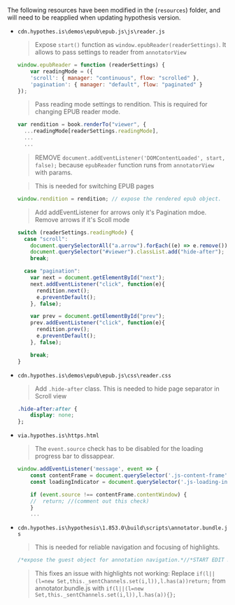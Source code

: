 The following resources have been modified in the (`resources`) folder, and will need to be reapplied when updating hypothesis version. 

* `cdn.hypothes.is\demos\epub\epub.js\js\reader.js`
    > Expose `start()` function as `window.epubReader(readerSettings)`. It allows to pass settings to reader from `annotatorView`
    ```js
    window.epubReader = function (readerSettings) {
        var readingMode = ({
        'scroll': { manager: "continuous", flow: "scrolled" },
        'pagination': { manager: "default", flow: "paginated" }
    });
    ```
    > Pass reading mode settings to rendition. This is required for changing EPUB reader mode.
    ```js
    var rendition = book.renderTo("viewer", {
      ...readingMode[readerSettings.readingMode],
      ...
      ...
    ```

    > REMOVE `document.addEventListener('DOMContentLoaded', start, false);` because `epubReader` function runs from `annotatorView` with params.

    > This is needed for switching EPUB pages 
    ```js
    window.rendition = rendition; // expose the rendered epub object. 
    ```

    > Add addEventListener for arrows only it's Pagination mdoe. Remove arrows if it's Scoll mode
    ```js
    switch (readerSettings.readingMode) {
      case "scroll":
        document.querySelectorAll("a.arrow").forEach((e) => e.remove());
        document.querySelector("#viewer").classList.add("hide-after");
        break;

      case "pagination":
        var next = document.getElementById("next");
        next.addEventListener("click", function(e){
          rendition.next();
          e.preventDefault();
        }, false);

        var prev = document.getElementById("prev");
        prev.addEventListener("click", function(e){
          rendition.prev();
          e.preventDefault();
        }, false);

        break;
    }
    ```
* `cdn.hypothes.is\demos\epub\epub.js\css\reader.css`
    > Add `.hide-after` class. This is needed to hide page separator in Scroll view
    ```css
    .hide-after:after {
        display: none;
    };
    ```
* `via.hypothes.is\https.html`
    > The `event.source` check has to be disabled for the loading progress bar to dissappear. 
    ```js
    window.addEventListener('message', event => {
        const contentFrame = document.querySelector('.js-content-frame');
        const loadingIndicator = document.querySelector('.js-loading-indicator');

        if (event.source !== contentFrame.contentWindow) {
        //  return; //(comment out this check)
        }
        ...
    ```
* `cdn.hypothes.is\hypothesis\1.853.0\build\scripts\annotator.bundle.js`
    > This is needed for reliable navigation and focusing of highlights. 
    ```js
    /*expose the guest object for annotation navigation.*//*START EDIT HERE*/window.guests=[...(window.guests??[]),this]/*END EDIT HERE*/
    ```
    > This fixes an issue with highlights not working:
      Replace `if(l||(l=new Set,this._sentChannels.set(i,l)),l.has(a))return;` from annotator.bundle.js
      with `if(l||(l=new Set,this._sentChannels.set(i,l)),l.has(a)){};`
